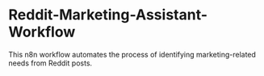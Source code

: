 # Reddit-Marketing-Assistant-Workflow
This n8n workflow automates the process of identifying marketing-related needs from Reddit posts.
